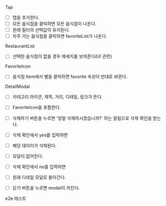 Tap <br/>

- [ ] 탭을 추가한다.
- [ ] 모든 음식점을 클릭하면 모든 음식점이 나온다.
- [ ] 원래 필터의 선택값이 유지된다.
- [ ] 자주 가는 음식점을 클릭하면 favoriteList가 나온다.

RestaurantList

- [ ] 선택한 음식점이 없을 경우 메세지를 보여준다(UI 관련)

FavoriteIcon

- [ ] 음식점 Item에서 별을 클릭하면 favorite 속성이 반대로 바뀐다.

DetailModal

- [ ] 카테고리 아이콘, 제목, 거리, 디테일, 링크가 뜬다.
- [ ] FavoriteIcon을 포함한다.

- [ ] 삭제하기 버튼을 누르면 '정말 삭제하시겠습니까?' 하는 알림으로 삭제 확인을 받는다.

- [ ] 삭제 확인에서 yes를 입력하면
- [ ] 해당 데이터가 삭제된다.
- [ ] 모달이 없어진다.

- [ ] 삭제 확인에서 no를 입력하면
- [ ] 원래 디테일 모달로 돌아간다.

- [ ] 닫기 버튼을 누르면 modal이 꺼진다.

e2e 테스트
